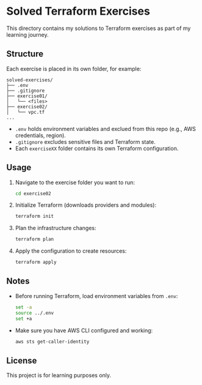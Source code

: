 


# Solved Terraform Exercises

This directory contains my solutions to Terraform exercises as part of my learning journey.

## Structure

Each exercise is placed in its own folder, for example:

```
solved-exercises/
├── .env
├── .gitignore
├── exercise01/
│   └── <files>
├── exercise02/
│   └── vpc.tf
...
```

- `.env` holds environment variables and exclued from this repo (e.g., AWS credentials, region).
- `.gitignore` excludes sensitive files and Terraform state.
- Each `exerciseXX` folder contains its own Terraform configuration.

## Usage

1. Navigate to the exercise folder you want to run:
   ```bash
   cd exercise02
   ```

2. Initialize Terraform (downloads providers and modules):
   ```bash
   terraform init
   ```

3. Plan the infrastructure changes:
   ```bash
   terraform plan
   ```

4. Apply the configuration to create resources:
   ```bash
   terraform apply
   ```

## Notes

- Before running Terraform, load environment variables from `.env`:
  ```bash
  set -a
  source ../.env
  set +a
  ```

- Make sure you have AWS CLI configured and working:
  ```bash
  aws sts get-caller-identity
  ```

## License

This project is for learning purposes only.